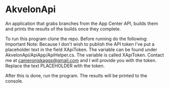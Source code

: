 # AkvelonApi
An application that grabs branches from the App Center API, builds them and prints the results of the builds once they complete.

To run this program clone the repo.
Before running do the following:
Important Note: Because I don't wish to publish the API token I've put a placeholder text in the field XApiToken.
The variable can be found under AkvelonApi/ApiApp/ApiHelper.cs. The variable is called XApiToken.
Contact me at cameronjskaggs@gmail.com and I will provide you with the token. Replace the text PLACEHOLDER with the token.

After this is done, run the program. The results will be printed to the console.
